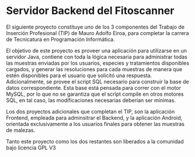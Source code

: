 # Servidor Backend del Fitoscanner

El siguiente proyecto constituye uno de los 3 componentes del Trabajo de Inserción Profesional (TIP) de Mauro Adolfo Eiroa, para completar la carrera de Tecnicatura en Programación Informática.

El objetivo de este proyecto es proveer una aplicación para utilizarse en un servidor Java, contiene con toda la lógica necesaria para administrar todas las muestras enviadas por los usuarios, especies y tratamientos disponibles cargados, y generar las resoluciones para cada muestras de manera que estén disponibles para el usuario que solicitó una respuesta. Adicionalmente, se provee el script SQL necesario para construir la base de datos correspondiente. Esta base está pensada para correr con el motor MySQL, por lo que no se garantiza que el script compile en otros motores SQL, en tal caso, las modificaciones necesarias deberían ser mínimas.

Los dos proyectos adicionales que completan el TIP, son la aplicación Frontend, empleada para adminsitrar el Backend, y la aplicación Android, orientada exclusivamente a los usuarios finales para obtener las muestras de malezas.

Tanto este proyecto como los dos restantes son liberados a la comunidad bajo licencia GPL V3



